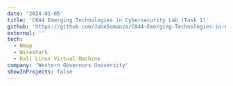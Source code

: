 ```yaml
---
date: '2024-01-05'
title: 'C844 Emerging Technologies in Cybersecurity Lab (Task 1)'
github: 'https://github.com/JohnSomanza/C844-Emerging-Technologies-in-Cybersecurity-Lab'
external: ''
tech:
  - Nmap
  - Wireshark
  - Kali Linux Virtual Machine
company: 'Western Governors University'
showInProjects: false
---
```

